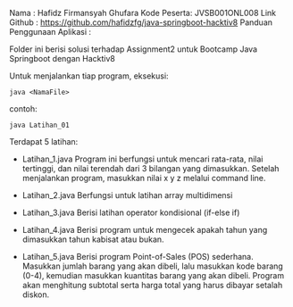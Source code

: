 Nama : Hafidz Firmansyah Ghufara
Kode Peserta: JVSB001ONL008
Link Github : https://github.com/hafidzfg/java-springboot-hacktiv8
Panduan Penggunaan Aplikasi :

Folder ini berisi solusi terhadap Assignment2 untuk Bootcamp Java Springboot dengan Hacktiv8

Untuk menjalankan tiap program, eksekusi:

```
java <NamaFile>
```

contoh:

```
java Latihan_01
```

Terdapat 5 latihan:

- Latihan_1.java
  Program ini berfungsi untuk mencari rata-rata, nilai tertinggi, dan nilai terendah dari 3 bilangan yang dimasukkan.
  Setelah menjalankan program, masukkan nilai x y z melalui command line.

- Latihan_2.java
  Berfungsi untuk latihan array multidimensi

- Latihan_3.java
  Berisi latihan operator kondisional (if-else if)

- Latihan_4.java
  Berisi program untuk mengecek apakah tahun yang dimasukkan tahun kabisat atau bukan.

- Latihan_5.java
  Berisi program Point-of-Sales (POS) sederhana.
  Masukkan jumlah barang yang akan dibeli, lalu masukkan kode barang (0-4), kemudian masukkan kuantitas barang yang akan dibeli.
  Program akan menghitung subtotal serta harga total yang harus dibayar setalah diskon.

